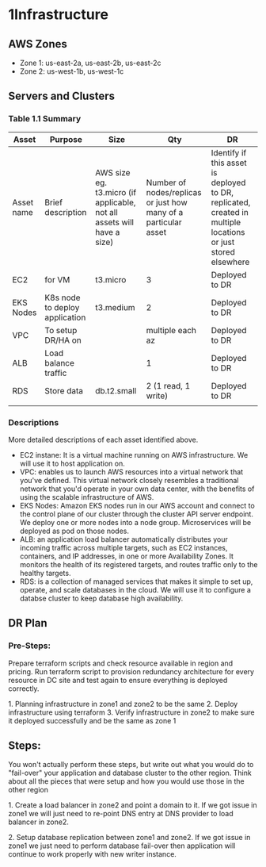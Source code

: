 # 1Infrastructure

## AWS Zones

* Zone 1: us-east-2a, us-east-2b, us-east-2c
* Zone 2: us-west-1b, us-west-1c

## Servers and Clusters

### Table 1.1 Summary

| Asset | Purpose | Size | Qty | DR |
| ----- | ------- | ---- | --- | --- |
| Asset name | Brief description | AWS size eg. t3.micro (if applicable, not all assets will have a size) | Number of nodes/replicas or just how many of a particular asset | Identify if this asset is deployed to DR, replicated, created in multiple locations or just stored elsewhere |
| EC2 | for VM | t3.micro | 3 | Deployed to DR |
| EKS Nodes | K8s node to deploy application | t3.medium | 2 | Deployed to DR |
| VPC | To setup DR/HA on |  | multiple each az | Deployed to DR |
| ALB | Load balance traffic |  | 1 | Deployed to DR |
| RDS | Store data | db.t2.small | 2 (1 read, 1 write) | Deployed to DR |
|  |  |  |  |  |

### Descriptions

More detailed descriptions of each asset identified above.

* EC2 instane: It is a virtual machine running on AWS infrastructure. We will use it to host application on.
* VPC: enables us to launch AWS resources into a virtual network that you've defined. This virtual network closely resembles a traditional network that you'd operate in your own data center, with the benefits of using the scalable infrastructure of AWS.
* EKS Nodes: Amazon EKS nodes run in our AWS account and connect to the control plane of our cluster through the cluster API server endpoint. We deploy one or more nodes into a node group. Microservices will be deployed as pod on those nodes.
* ALB: an application load balancer automatically distributes your incoming traffic across multiple targets, such as EC2 instances, containers, and IP addresses, in one or more Availability Zones. It monitors the health of its registered targets, and routes traffic only to the healthy targets.
* RDS: is a collection of managed services that makes it simple to set up, operate, and scale databases in the cloud. We will use it to configure a databse cluster to keep database high availability.

## DR Plan

### Pre-Steps:

Prepare terraform scripts and check resource available in region and pricing. Run terraform script to provision redundancy architecture for every resource in DC site and test again to ensure everything is deployed correctly.

1\. Planning infrastructure in zone1 and zone2 to be the same
2\. Deploy infrastructure using terraform
3\. Verify infrastructure in zone2 to make sure it deployed successfully and be the same as zone 1

## Steps:

You won't actually perform these steps, but write out what you would do to "fail-over" your application and database cluster to the other region. Think about all the pieces that were setup and how you would use those in the other region

1\. Create a load balancer in zone2 and point a domain to it\. If we got issue in zone1 we will just need to re\-point DNS entry at DNS provider to load balancer in zone2\.

2\. Setup database replication between zone1 and zone2\. If we got issue in zone1 we just need to perform database fail\-over then application will continue to work properly with new writer instance\.